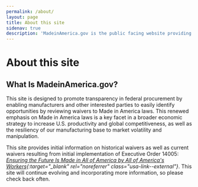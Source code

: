 ```yaml
---
permalink: /about/
layout: page
title: About this site
sidenav: true
description: 'MadeinAmerica.gov is the public facing website providing information about Executive Order 14005: Ensuring the Future is Made in America by All of America’s Workers.'
---
```


# About this site

## What Is MadeinAmerica.gov?

This site is designed to promote transparency in federal procurement by enabling manufacturers and other interested parties to easily identify opportunities by reviewing waivers to Made in America laws. This renewed emphasis on Made in America laws is a key facet in a broader economic strategy to increase U.S. productivity and global competitiveness, as well as the resiliency of our manufacturing base to market volatility and manipulation.

This site provides initial information on historical waivers as well as current waivers resulting from initial implementation of Executive Order 14005: _[Ensuring the Future Is Made in All of America by All of America's Workers](https://www.whitehouse.gov/briefing-room/presidential-actions/2021/01/25/executive-order-on-ensuring-the-future-is-made-in-all-of-america-by-all-of-americas-workers/){:target="\_blank" rel="noreferrer" class="usa-link--external"}_. This site will continue evolving and incorporating more information, so please check back often.
